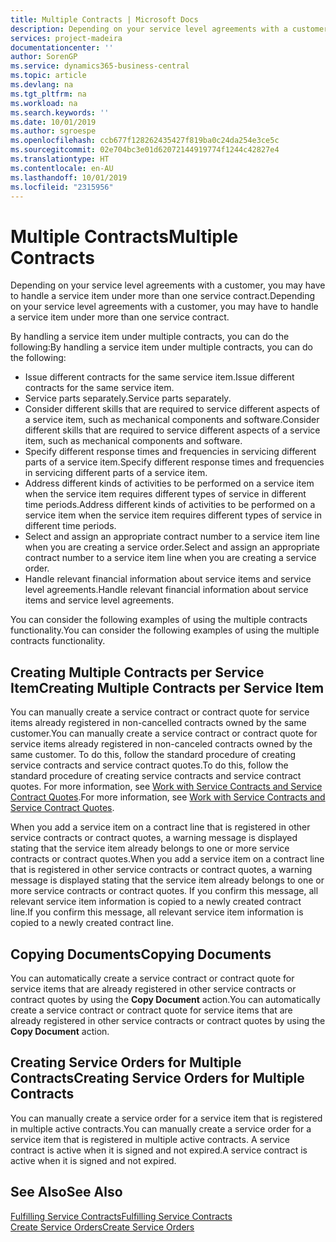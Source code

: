 ```yaml
---
title: Multiple Contracts | Microsoft Docs
description: Depending on your service level agreements with a customer, you may have to handle a service item under more than one service contract.
services: project-madeira
documentationcenter: ''
author: SorenGP
ms.service: dynamics365-business-central
ms.topic: article
ms.devlang: na
ms.tgt_pltfrm: na
ms.workload: na
ms.search.keywords: ''
ms.date: 10/01/2019
ms.author: sgroespe
ms.openlocfilehash: ccb677f128262435427f819ba0c24da254e3ce5c
ms.sourcegitcommit: 02e704bc3e01d62072144919774f1244c42827e4
ms.translationtype: HT
ms.contentlocale: en-AU
ms.lasthandoff: 10/01/2019
ms.locfileid: "2315956"
---
```

# <a name="multiple-contracts"></a><span data-ttu-id="3535a-103">Multiple Contracts</span><span class="sxs-lookup"><span data-stu-id="3535a-103">Multiple Contracts</span></span>
<span data-ttu-id="3535a-104">Depending on your service level agreements with a customer, you may have to handle a service item under more than one service contract.</span><span class="sxs-lookup"><span data-stu-id="3535a-104">Depending on your service level agreements with a customer, you may have to handle a service item under more than one service contract.</span></span>  
  
<span data-ttu-id="3535a-105">By handling a service item under multiple contracts, you can do the following:</span><span class="sxs-lookup"><span data-stu-id="3535a-105">By handling a service item under multiple contracts, you can do the following:</span></span>  
  
* <span data-ttu-id="3535a-106">Issue different contracts for the same service item.</span><span class="sxs-lookup"><span data-stu-id="3535a-106">Issue different contracts for the same service item.</span></span>  
* <span data-ttu-id="3535a-107">Service parts separately.</span><span class="sxs-lookup"><span data-stu-id="3535a-107">Service parts separately.</span></span>  
* <span data-ttu-id="3535a-108">Consider different skills that are required to service different aspects of a service item, such as mechanical components and software.</span><span class="sxs-lookup"><span data-stu-id="3535a-108">Consider different skills that are required to service different aspects of a service item, such as mechanical components and software.</span></span>  
* <span data-ttu-id="3535a-109">Specify different response times and frequencies in servicing different parts of a service item.</span><span class="sxs-lookup"><span data-stu-id="3535a-109">Specify different response times and frequencies in servicing different parts of a service item.</span></span>  
* <span data-ttu-id="3535a-110">Address different kinds of activities to be performed on a service item when the service item requires different types of service in different time periods.</span><span class="sxs-lookup"><span data-stu-id="3535a-110">Address different kinds of activities to be performed on a service item when the service item requires different types of service in different time periods.</span></span>  
* <span data-ttu-id="3535a-111">Select and assign an appropriate contract number to a service item line when you are creating a service order.</span><span class="sxs-lookup"><span data-stu-id="3535a-111">Select and assign an appropriate contract number to a service item line when you are creating a service order.</span></span>  
* <span data-ttu-id="3535a-112">Handle relevant financial information about service items and service level agreements.</span><span class="sxs-lookup"><span data-stu-id="3535a-112">Handle relevant financial information about service items and service level agreements.</span></span>  
  
<span data-ttu-id="3535a-113">You can consider the following examples of using the multiple contracts functionality.</span><span class="sxs-lookup"><span data-stu-id="3535a-113">You can consider the following examples of using the multiple contracts functionality.</span></span>  
  
## <a name="creating-multiple-contracts-per-service-item"></a><span data-ttu-id="3535a-114">Creating Multiple Contracts per Service Item</span><span class="sxs-lookup"><span data-stu-id="3535a-114">Creating Multiple Contracts per Service Item</span></span>  
<span data-ttu-id="3535a-115">You can manually create a service contract or contract quote for service items already registered in non-cancelled contracts owned by the same customer.</span><span class="sxs-lookup"><span data-stu-id="3535a-115">You can manually create a service contract or contract quote for service items already registered in non-canceled contracts owned by the same customer.</span></span> <span data-ttu-id="3535a-116">To do this, follow the standard procedure of creating service contracts and service contract quotes.</span><span class="sxs-lookup"><span data-stu-id="3535a-116">To do this, follow the standard procedure of creating service contracts and service contract quotes.</span></span> <span data-ttu-id="3535a-117">For more information, see [Work with Service Contracts and Service Contract Quotes](service-how-to-create-service-contracts-and-service-contract-quotes.md).</span><span class="sxs-lookup"><span data-stu-id="3535a-117">For more information, see [Work with Service Contracts and Service Contract Quotes](service-how-to-create-service-contracts-and-service-contract-quotes.md).</span></span>  
  
<span data-ttu-id="3535a-118">When you add a service item on a contract line that is registered in other service contracts or contract quotes, a warning message is displayed stating that the service item already belongs to one or more service contracts or contract quotes.</span><span class="sxs-lookup"><span data-stu-id="3535a-118">When you add a service item on a contract line that is registered in other service contracts or contract quotes, a warning message is displayed stating that the service item already belongs to one or more service contracts or contract quotes.</span></span> <span data-ttu-id="3535a-119">If you confirm this message, all relevant service item information is copied to a newly created contract line.</span><span class="sxs-lookup"><span data-stu-id="3535a-119">If you confirm this message, all relevant service item information is copied to a newly created contract line.</span></span>  
  
## <a name="copying-documents"></a><span data-ttu-id="3535a-120">Copying Documents</span><span class="sxs-lookup"><span data-stu-id="3535a-120">Copying Documents</span></span>  
<span data-ttu-id="3535a-121">You can automatically create a service contract or contract quote for service items that are already registered in other service contracts or contract quotes by using the **Copy Document** action.</span><span class="sxs-lookup"><span data-stu-id="3535a-121">You can automatically create a service contract or contract quote for service items that are already registered in other service contracts or contract quotes by using the **Copy Document** action.</span></span>  
  
## <a name="creating-service-orders-for-multiple-contracts"></a><span data-ttu-id="3535a-122">Creating Service Orders for Multiple Contracts</span><span class="sxs-lookup"><span data-stu-id="3535a-122">Creating Service Orders for Multiple Contracts</span></span>  
<span data-ttu-id="3535a-123">You can manually create a service order for a service item that is registered in multiple active contracts.</span><span class="sxs-lookup"><span data-stu-id="3535a-123">You can manually create a service order for a service item that is registered in multiple active contracts.</span></span> <span data-ttu-id="3535a-124">A service contract is active when it is signed and not expired.</span><span class="sxs-lookup"><span data-stu-id="3535a-124">A service contract is active when it is signed and not expired.</span></span>  
  
## <a name="see-also"></a><span data-ttu-id="3535a-125">See Also</span><span class="sxs-lookup"><span data-stu-id="3535a-125">See Also</span></span>  
[<span data-ttu-id="3535a-126">Fulfilling Service Contracts</span><span class="sxs-lookup"><span data-stu-id="3535a-126">Fulfilling Service Contracts</span></span>](service-fulfill-service-contracts.md)  
[<span data-ttu-id="3535a-127">Create Service Orders</span><span class="sxs-lookup"><span data-stu-id="3535a-127">Create Service Orders</span></span>](service-how-to-create-service-orders.md)  
